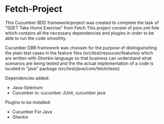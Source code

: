 # Fetch-Project

This Cucumber BDD framework/project was created to complete the task of "SDET Take Home Exercise" from Fetch
This project consist of pom.xml fole which contains all the necessary dependencies and plugins in order to be able to run the code smoothly.

Cucumber DBB framework was choosen for the purpose of distinguinshing the plain test cases in the feature files (src/test/resouces/features) which are written with Gherkin language 
  so that business can understand what scenarios are being tested and the the actual implementation of a code is located in "java" package (src/test/java/com/fetch/tests)



Dependencies added:
 - Java-Selenium
 - Cucumber io:
   cucumber JUnit,
   cucumber java


PlugIns to be installed:
 - Cucumber For Java
 - Gherkin




